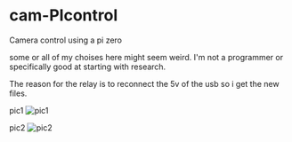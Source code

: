# cam-PIcontrol
Camera control using a pi zero

some or all of my choises here might seem weird.
I'm not a programmer or specifically good at starting with research.

The reason for the relay is to reconnect the 5v of the usb so i get the new files.

pic1
![pic1](/20210310_132346.jpg)

pic2
![pic2](/20210310_132431.jpg)
